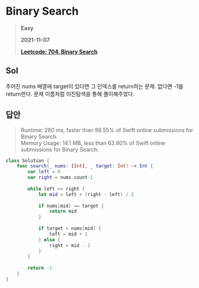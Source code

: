 # Binary Search
> **Easy**
>
> **2021-11-07**
>
> **[Leetcode: 704. Binary Search](https://leetcode.com/problems/binary-search/)**


## Sol
주어진 nums 배열에 target이 있다면 그 인덱스를 return하는 문제. 없다면 -1를 return한다.
문제 이름처럼 이진탐색을 통해 풀이해주었다.

## 답안
> Runtime: 280 ms, faster than 98.55% of Swift online submissions for Binary Search.  
> Memory Usage: 14.1 MB, less than 63.80% of Swift online submissions for Binary Search.
```swift
class Solution {
    func search(_ nums: [Int], _ target: Int) -> Int {
        var left = 0
        var right = nums.count-1
        
        while left <= right {
            let mid = left + (right - left) / 2
            
            if nums[mid] == target {
                return mid
            }
            
            if target > nums[mid] {
                left = mid + 1
            } else {
                right = mid - 1
            }
        }
        
        return -1
    }
}
```